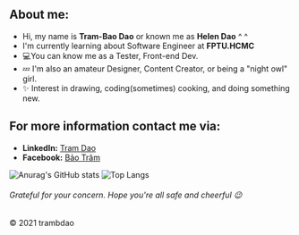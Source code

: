 ## About me:

- Hi, my name is **Tram-Bao Dao** or known me as **Helen Dao** ^ ^
- I'm currently learning about Software Engineer at **FPTU.HCMC**
- 💻You can know me as a Tester, Front-end Dev.
- 💤 I'm also an amateur Designer, Content Creator, or being a "night owl" girl.
- ✨ Interest in drawing, coding(sometimes) cooking, and doing something new.

## For more information contact me via: 	
  - **LinkedIn:** [Tram Dao](www.linkedin.com/in/helen-dao)
  - **Facebook:** [Bảo Trâm](https://www.facebook.com/bao.tram.1501/)

![Anurag's GitHub stats](https://github-readme-stats.vercel.app/api?username=helendao1501&hide=contribs,prs&theme=midnight-purple)
![Top Langs](https://github-readme-stats.vercel.app/api/top-langs/?username=helendao1501&layout=compact&langs_count=6&custom_title=Mostly%20used)

###### Grateful for your concern. Hope you're all safe and cheerful 😉 

&copy; 2021 trambdao

<!---
HelenDao1501/HelenDao1501 is a ✨ special ✨ repository because its `README.md` (this file) appears on your GitHub profile.
You can click the Preview link to take a look at your changes.
--->
